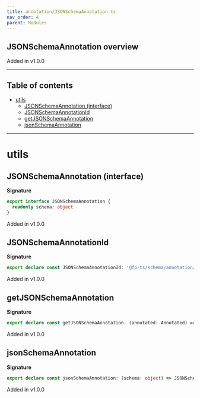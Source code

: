 ```yaml
---
title: annotation/JSONSchemaAnnotation.ts
nav_order: 4
parent: Modules
---
```


## JSONSchemaAnnotation overview

Added in v1.0.0

---

<h2 class="text-delta">Table of contents</h2>

- [utils](#utils)
  - [JSONSchemaAnnotation (interface)](#jsonschemaannotation-interface)
  - [JSONSchemaAnnotationId](#jsonschemaannotationid)
  - [getJSONSchemaAnnotation](#getjsonschemaannotation)
  - [jsonSchemaAnnotation](#jsonschemaannotation)

---

# utils

## JSONSchemaAnnotation (interface)

**Signature**

```ts
export interface JSONSchemaAnnotation {
  readonly schema: object
}
```

Added in v1.0.0

## JSONSchemaAnnotationId

**Signature**

```ts
export declare const JSONSchemaAnnotationId: '@fp-ts/schema/annotation/JSONSchemaAnnotation'
```

Added in v1.0.0

## getJSONSchemaAnnotation

**Signature**

```ts
export declare const getJSONSchemaAnnotation: (annotated: Annotated) => Option<JSONSchemaAnnotation>
```

Added in v1.0.0

## jsonSchemaAnnotation

**Signature**

```ts
export declare const jsonSchemaAnnotation: (schema: object) => JSONSchemaAnnotation
```

Added in v1.0.0
